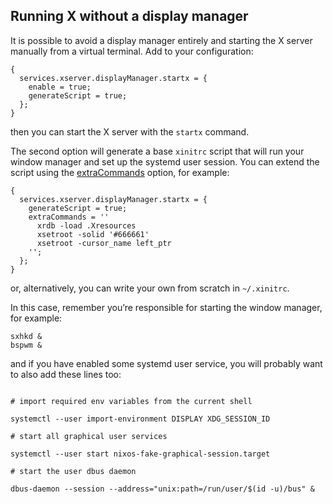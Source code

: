 ## Running X without a display manager

It is possible to avoid a display manager entirely and starting the X server manually from a virtual terminal. Add to your configuration:

```programlisting
{
  services.xserver.displayManager.startx = {
    enable = true;
    generateScript = true;
  };
}
```

then you can start the X server with the `startx` command.

The second option will generate a base `xinitrc` script that will run your window manager and set up the systemd user session. You can extend the script using the [extraCommands](options.html#opt-services.xserver.displayManager.startx.extraCommands) option, for example:

```programlisting
{
  services.xserver.displayManager.startx = {
    generateScript = true;
    extraCommands = ''
      xrdb -load .Xresources
      xsetroot -solid '#666661'
      xsetroot -cursor_name left_ptr
    '';
  };
}
```

or, alternatively, you can write your own from scratch in `~/.xinitrc`.

In this case, remember you’re responsible for starting the window manager, for example:

```programlisting
sxhkd &
bspwm &
```

and if you have enabled some systemd user service, you will probably want to also add these lines too:

```programlisting

# import required env variables from the current shell

systemctl --user import-environment DISPLAY XDG_SESSION_ID

# start all graphical user services

systemctl --user start nixos-fake-graphical-session.target

# start the user dbus daemon

dbus-daemon --session --address="unix:path=/run/user/$(id -u)/bus" &
```
